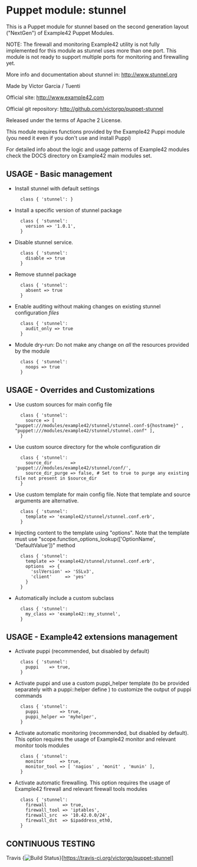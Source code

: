 # Puppet module: stunnel

This is a Puppet module for stunnel based on the second generation layout ("NextGen") of Example42 Puppet Modules.

NOTE: The firewall and monitoring Example42 utility is not fully implemented for this module as stunnel uses more
than one port. This module is not ready to support multiple ports for monitoring and firewalling yet.

More info and documentation about stunnel in: http://www.stunnel.org

Made by Victor Garcia / Tuenti

Official site: http://www.example42.com

Official git repository: http://github.com/victorgp/puppet-stunnel

Released under the terms of Apache 2 License.

This module requires functions provided by the Example42 Puppi module (you need it even if you don't use and install Puppi)

For detailed info about the logic and usage patterns of Example42 modules check the DOCS directory on Example42 main modules set.


## USAGE - Basic management

* Install stunnel with default settings

        class { 'stunnel': }

* Install a specific version of stunnel package

        class { 'stunnel':
          version => '1.0.1',
        }

* Disable stunnel service.

        class { 'stunnel':
          disable => true
        }

* Remove stunnel package

        class { 'stunnel':
          absent => true
        }

* Enable auditing without making changes on existing stunnel configuration *files*

        class { 'stunnel':
          audit_only => true
        }

* Module dry-run: Do not make any change on *all* the resources provided by the module

        class { 'stunnel':
          noops => true
        }


## USAGE - Overrides and Customizations
* Use custom sources for main config file 

        class { 'stunnel':
          source => [ "puppet:///modules/example42/stunnel/stunnel.conf-${hostname}" , "puppet:///modules/example42/stunnel/stunnel.conf" ], 
        }


* Use custom source directory for the whole configuration dir

        class { 'stunnel':
          source_dir       => 'puppet:///modules/example42/stunnel/conf/',
          source_dir_purge => false, # Set to true to purge any existing file not present in $source_dir
        }

* Use custom template for main config file. Note that template and source arguments are alternative. 

        class { 'stunnel':
          template => 'example42/stunnel/stunnel.conf.erb',
        }

* Injecting content to the template using "options". Note that the template must use "scope.function_options_lookup(['OptionName', 'DefaultValue'])" method

        class { 'stunnel':
          template => 'example42/stunnel/stunnel.conf.erb',
          options  => {
            'sslVersion' => 'SSLv3',
            'client'     => 'yes'
          }
        }

* Automatically include a custom subclass

        class { 'stunnel':
          my_class => 'example42::my_stunnel',
        }


## USAGE - Example42 extensions management 
* Activate puppi (recommended, but disabled by default)

        class { 'stunnel':
          puppi    => true,
        }

* Activate puppi and use a custom puppi_helper template (to be provided separately with a puppi::helper define ) to customize the output of puppi commands 

        class { 'stunnel':
          puppi        => true,
          puppi_helper => 'myhelper', 
        }

* Activate automatic monitoring (recommended, but disabled by default). This option requires the usage of Example42 monitor and relevant monitor tools modules

        class { 'stunnel':
          monitor      => true,
          monitor_tool => [ 'nagios' , 'monit' , 'munin' ],
        }

* Activate automatic firewalling. This option requires the usage of Example42 firewall and relevant firewall tools modules

        class { 'stunnel':       
          firewall      => true,
          firewall_tool => 'iptables',
          firewall_src  => '10.42.0.0/24',
          firewall_dst  => $ipaddress_eth0,
        }


## CONTINUOUS TESTING

Travis {<img src="https://travis-ci.org/victorgp/puppet-stunnel.png?branch=master" alt="Build Status" />}[https://travis-ci.org/victorgp/puppet-stunnel]
